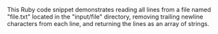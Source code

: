 This Ruby code snippet demonstrates reading all lines from a file named "file.txt" located in the "input/file" directory, removing trailing newline characters from each line, and returning the lines as an array of strings.
